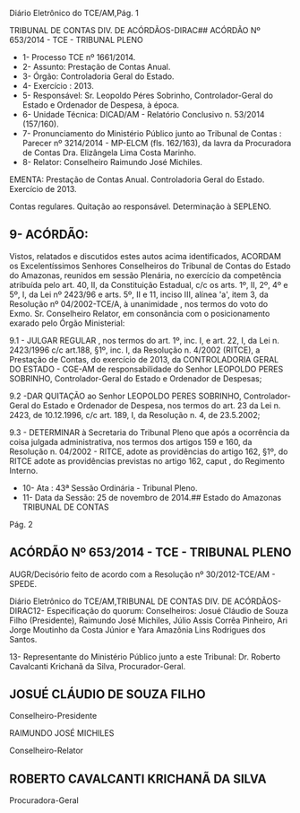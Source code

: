 Diário Eletrônico do TCE/AM,Pág. 1

TRIBUNAL DE CONTAS DIV. DE ACÓRDÃOS-DIRAC## ACÓRDÃO Nº 653/2014 - TCE - TRIBUNAL PLENO

- 1- Processo TCE nº 1661/2014.
- 2- Assunto: Prestação de Contas Anual.
- 3- Órgão: Controladoria Geral do Estado.
- 4- Exercício : 2013.
- 5- Responsável: Sr. Leopoldo Péres Sobrinho, Controlador-Geral do Estado e Ordenador de Despesa, à época.
- 6- Unidade Técnica: DICAD/AM - Relatório Conclusivo n. 53/2014 (157/160).
- 7-  Pronunciamento  do  Ministério  Público  junto  ao  Tribunal  de  Contas :  Parecer  nº 3214/2014 - MP-ELCM (fls. 162/163), da lavra da Procuradora de Contas Dra. Elizângela Lima Costa Marinho.
- 8- Relator: Conselheiro Raimundo José Michiles.

EMENTA: Prestação de Contas Anual. Controladoria Geral do Estado. Exercício de 2013.

Contas regulares. Quitação ao responsável. Determinação à SEPLENO.

## 9- ACÓRDÃO:

Vistos, relatados e discutidos estes autos acima identificados, ACORDAM os Excelentíssimos  Senhores  Conselheiros do Tribunal de Contas do Estado do Amazonas, reunidos em sessão Plenária, no exercício da competência atribuída pelo  art. 40, II, da Constituição Estadual, c/c os arts. 1º, II, 2º, 4º e 5º, I, da Lei nº 2423/96 e arts. 5º, II e 11, inciso III, alínea 'a', item 3, da Resolução nº 04/2002-TCE/A, à unanimidade , nos termos do voto do Exmo. Sr. Conselheiro Relator, em consonância com o posicionamento exarado pelo Órgão Ministerial:

9.1 - JULGAR REGULAR , nos termos do art. 1º, inc. I, e art. 22, I, da Lei n. 2423/1996 c/c art.188, §1º, inc. I, da Resolução n. 4/2002 (RITCE), a Prestação de Contas, do  exercício  de  2013,  da CONTROLADORIA  GERAL  DO  ESTADO  -  CGE-AM  de responsabilidade  do  Senhor LEOPOLDO  PERES  SOBRINHO, Controlador-Geral do Estado e Ordenador de Despesas;

9.2 -DAR  QUITAÇÃO ao Senhor LEOPOLDO  PERES  SOBRINHO, Controlador-Geral do Estado e Ordenador de Despesa, nos termos do art. 23 da Lei  n. 2423, de 10.12.1996, c/c art. 189, I, da Resolução n. 4, de 23.5.2002;

9.3 - DETERMINAR à  Secretaria do Tribunal Pleno que após a ocorrência da  coisa  julgada  administrativa,  nos  termos  dos  artigos  159  e  160,  da  Resolução  n. 04/2002  -  RITCE,  adote  as  providências  do  artigo  162,  §1º,  do  RITCE  adote  as providências previstas no artigo 162, caput , do Regimento Interno.

- 10- Ata : 43ª Sessão Ordinária - Tribunal Pleno.
- 11- Data da Sessão: 25 de novembro de 2014.## Estado do Amazonas TRIBUNAL DE CONTAS

Pág. 2

## ACÓRDÃO Nº 653/2014 - TCE - TRIBUNAL PLENO

AUGR/Decisório feito de acordo com a Resolução nº 30/2012-TCE/AM - SPEDE.

Diário Eletrônico do TCE/AM,TRIBUNAL DE CONTAS DIV. DE ACÓRDÃOS-DIRAC12- Especificação do quorum: Conselheiros: Josué Cláudio de Souza Filho (Presidente), Raimundo José Michiles, Júlio Assis Corrêa Pinheiro, Ari Jorge Moutinho da Costa Júnior e Yara Amazônia Lins Rodrigues dos Santos.

13- Representante do Ministério Público junto a este Tribunal: Dr. Roberto Cavalcanti Krichanã da Silva, Procurador-Geral.

## JOSUÉ CLÁUDIO DE SOUZA FILHO

Conselheiro-Presidente

RAIMUNDO JOSÉ MICHILES

Conselheiro-Relator

## ROBERTO CAVALCANTI KRICHANÃ DA SILVA

Procuradora-Geral
